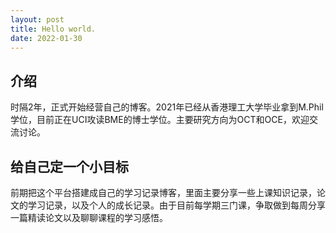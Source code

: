 ```yaml
---
layout: post
title: Hello world.
date: 2022-01-30
---
```

## 介绍
时隔2年，正式开始经营自己的博客。2021年已经从香港理工大学毕业拿到M.Phil学位，目前正在UCI攻读BME的博士学位。主要研究方向为OCT和OCE，欢迎交流讨论。

## 给自己定一个小目标
前期把这个平台搭建成自己的学习记录博客，里面主要分享一些上课知识记录，论文的学习记录，以及个人的成长记录。由于目前每学期三门课，争取做到每周分享一篇精读论文以及聊聊课程的学习感悟。
